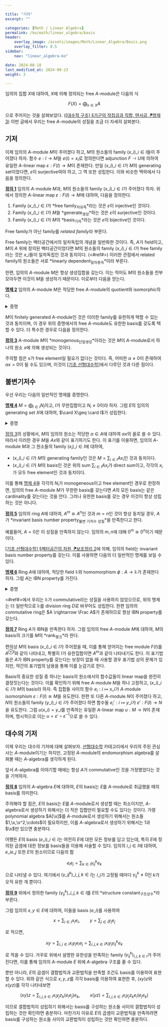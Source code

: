 ```yaml
---

title: "기저"
excerpt: ""

categories: [Math / Linear Algebra]
permalink: /ko/math/linear_algebra/basis
header:
    overlay_image: /assets/images/Math/Linear_Algebra/Basis.png
    overlay_filter: 0.5
sidebar: 
    nav: "linear_algebra-ko"

date: 2024-08-18
last_modified_at: 2024-09-23
weight: 3

---
```


임의의 집합 $X$에 대하여, $X$에 의해 정의되는 free $A$-module은 다음의 식

$$F(X)=\bigoplus_{x\in X} A$$

으로 주어지는 것을 살펴보았다. ([\[대수적 구조\] §가군의 작접곱과 직합, 텐서곱, ⁋명제 3](/ko/math/algebraic_structures/operations_of_modules#prop3)) 이번 글에서 우리는 free $A$-module의 성질을 조금 더 자세히 살펴본다. 

## 기저

이제 임의의 $A$-module $M$이 주어졌다 하고, $M$의 원소들의 family $(x\_i)\_{i\in I}$들이 주어졌다 하자. 함수 $e:I \rightarrow M$을 $e(i)=x_i$로 정의한다면 adjunction $F\dashv U$에 의하여 유일한 $A$-linear map $\varepsilon:F(I) \rightarrow M$이 존재한다. 만일 $(x\_i)\_{i\in I}$가 $M$의 generating set이었다면, $\varepsilon$이 surjective여야 하고, 그 역 또한 성립한다. 이와 비슷한 맥락에서 다음을 정의한다.

<div class="definition" markdown="1">

<ins id="def1">**정의 1**</ins> 임의의 $A$-module $M$과, $M$의 원소들의 family $(x\_i)\_{i\in I}$가 주어졌다 하자. 위에서 정의한 $A$-linear map $\varepsilon:F(I) \rightarrow M$에 대하여, 다음을 정의한다.

1. Family $(x\_i)\_{i\in I}$가 *free family<sub>자유족</sub>*라는 것은 $\varepsilon$이 injective인 것이다.
2. Family $(x\_i)\_{i\in I}$가 $M$을 *generate<sub>생성</sub>*하는 것은 $\varepsilon$이 surjective인 것이다.
3. Family $(x\_i)\_{i\in I}$가 $M$의 *basis<sub>기저</sub>*라는 것은 $\varepsilon$이 bijective인 것이다.

Free family가 아닌 family를 *related family*라 부른다.

</div>

Free family는 벡터공간에서의 일차독립의 개념을 일반화한 것이다. 즉, $A$가 field이고, $M$이 $A$ 위에 정의된 벡터공간이었다면 $M$의 원소들의 family $(x\_i)\_{i\in I}$가 free family라는 것은 $x\_i$들이 일차독립인 것과 동치이다. (<#ref#>) 이러한 관점에서 related family의 원소들은 서로 *linearly dependent<sub>일차종속</sub>*이라 부른다. 

한편, 임의의 $A$-module $M$은 항상 생성집합을 갖는다. 이는 적어도 $M$의 원소들을 전부 모아두면 이것이 $M$을 생성하기 때문이다.  이로부터 다음을 얻는다.

<div class="proposition" markdown="1">

<ins id="prop2">**명제 2**</ins> 임의의 $A$-module $M$은 적당한 free $A$-module의 quotient와 isomorphic하다.

</div>
<details class="proof" markdown="1">
<summary>증명</summary>

임의의 $A$-module $M$에 대하여, $M$의 생성집합을 $X$라 하자. 그럼 $F(X)$와 $M$ 사이의 surjective $A$-linear map $\varepsilon:F(X) \rightarrow M$이 존재한다. 이 때, $F(X)$의 kernel은 $A$-module이므로, $M\cong F(X)/\ker\varepsilon$이다. 

</details>

$M$이 finitely generated $A$-module인 것은 이러한 family를 유한하게 택할 수 있는 것과 동치이며, 이 경우 위의 증명에서의 free $A$-module도 유한한 basis를 갖도록 택할 수 있다. 더 특수한 경우로 다음을 정의한다.

<div class="definition" markdown="1">

<ins id="def3">**정의 3**</ins> $A$-module $M$이 *monogenous<sub>단일생성</sub>*이라는 것은 $M$이 $A$-module로서 하나의 원소 $x$에 의해 생성되는 것이다.

</div>

주의할 점은 $x$가 free element일 필요가 없다는 것이다. 즉, 어떠한 $\alpha\neq 0$이 존재하여 $\alpha x=0$이 될 수도 있으며, 이것이 [\[기초 선형대수학\]]()에서 다루던 것과 다른 점이다. 

## 불변기저수

우선 우리는 다음의 일반적인 명제를 증명한다.

<div class="proposition" markdown="1">

<ins id="prop4">**명제 4**</ins> $M=\bigoplus_{i\in I} N_i$이고, $I$가 무한집합이고 $N_i\neq 0$이라 하자. 그럼 $E$의 임의의 generating set $X$에 대하여, $\card X\geq \card I$가 성립한다.

</div>
<details class="proof" markdown="1">
<summary>증명</summary>



</details>

[정의 3](#def3)의 상황에서, $M$의 임의의 원소는 적당한 $\alpha\in A$에 대하여 $\alpha x$의 꼴로 쓸 수 있다. 따라서 이러한 경우 $M$을 $Ax$와 같이 표기하기도 한다. 이 표기를 이용하면, 임의의 $A$-module $M$과 그 원소들의 family $(x_i)\_{i\in I}$에 대하여,

- $(x\_i)\_{i\in I}$가 $M$의 generating family인 것은 $M=\sum_{i\in I}Ax_i$인 것과 동치이다.
- $(x\_i)\_{i\in I}$가 $M$의 basis인 것은 위의 sum $\sum_{i\in I}Ax_i$가 direct sum이고, 각각의 $x_i$가 모두 free element인 것과 동치이다.

이를 통해 [명제 4](#prop4)을 각각의 $N_i$가 monogeneous이고 free element인 경우로 한정하면, 임의의 free $A$-module $M$가 무한한 basis를 갖는다면 $A$의 모든 basis는 같은 cardinality를 갖는다는 것을 안다. 그러나 유한한 basis를 갖는 경우 이것이 항상 성립하는 것은 아니다.

<div class="definition" markdown="1">

<ins id="def5">**정의 5**</ins> 임의의 ring $A$에 대하여, $A^m\cong A^n$인 것과 $m=n$인 것이 항상 동치일 경우, $A$가 *invariant basis number property<sub>불변 기저수 성질</sub>*을 만족한다고 한다. 

</div>

예를들어, $A=0$은 이 성질을 만족하지 않는다. 임의의 $m,n$에 대해 $0^m\cong 0^n$이기 때문이다. 

[\[기초 선형대수학\] §벡터공간의 차원, ⁋보조정리 2](/ko/math/basic_linear_algebra/dimension#lem2)에 의해, 임의의 field는 invariant basis number property를 갖는다. 이를 사용하면 다음의 더 일반적인 명제를 보일 수 있다.

<div class="proposition" markdown="1">

<ins id="prop6">**명제 6**</ins> Ring $A$에 대하여, 적당한 field $\mathbb{k}$와 homomorphism $\phi: A \rightarrow \mathbb{k}$가 존재한다 하자. 그럼 $A$는 IBN property를 가진다.

</div>
<details class="proof" markdown="1">
<summary>증명</summary>

임의의 free $A$-module $M$이 주어졌다 하자. 그럼 다음의 isomorphism

$$M\cong \bigoplus_{i\in I} Ax_i$$

이 존재하고, $x_i$들 각각은 free element이다. 한편 $\phi^\ast:\lMod{A} \rightarrow \mathbb{k}$는 left adjoint이므로 다음 식

$$\phi^\ast M\cong\phi^\ast\left(\bigoplus_{i\in I} Ax_i\right)\cong \bigoplus_{i\in I}\phi^\ast Ax_i$$

이 성립한다. ([\[대수적 구조\] §스칼라의 변환, ⁋명제 6](/ko/math/algebraic_structures/change_of_base_ring#prop6)) 또, $x_i$가 free element라는 사실로부터 $Ax_i\cong A$이고, $\phi^\ast A\cong \mathbb{k}$이므로 $\phi^\ast M\cong \bigoplus_{i\in I}\mathbb{k}$이다. 이제 [\[기초 선형대수학\] §벡터공간의 차원, ⁋보조정리 2](/ko/math/basic_linear_algebra/dimension#lem2)를 적용하면 원하는 결과를 얻는다.

</details>

<#ref#>에서 우리는 $\mathbb{k}$가 commutative라는 성질을 사용하지 않았으므로, 위의 명제는 더 일반적으로 $\mathbb{k}$를 division ring $D$로 바꾸어도 성립한다. 한편 임의의 commutative ring은 $A \rightarrow \Frac A$가 존재하므로 항상 IBN property를 갖는다.

<div class="definition" markdown="1">

<ins id="def7">**정의 7**</ins> Ring $A$가 IBN을 만족한다 하자. 그럼 임의의 free $A$-module $M$에 대하여, $M$의 basis의 크기를 $M$의 *rank<sub>랭크</sub>*라 한다. 

</div>

편의상 $M$의 basis $(x\_i)\_{i\in I}$가 주어졌을 때, 이를 통해 얻어지는 free module $F(I)$를 $A^{\oplus I}$와 같이 나타내고, 특별히 $I$가 유한집합이면 $A^m$과 같이 나타내기도 한다. 이 표기법들은 $A$가 IBN property를 갖는다는 보장이 없을 때 사용할 경우 표기법 상의 문제가 있지만, 약간의 표기법의 남용을 통해 이를 눈감기로 한다. 

Basis의 중요한 성질 중 하나는 basis의 원소에서의 함수값들이 linear map을 완전히 결정짓는다는 것이다. 이를 확인하기 위해 free $A$-module $M$을 하나 고정하고, $(x\_i)\_{i\in I}$가 $M$의 basis라 하자. 즉 집합들 사이의 함수 $e_i: i\mapsto x\_i$가 $A$-module isomorphism $\varepsilon:F(I)\cong M$을 유도한다. 한편 또 다른 $A$-module $N$이 주어졌다 하고, $N$의 원소들의 family $(y\_i)\_{i\in I}$가 주어졌다 하면 함수들 $e_i': i\mapsto y\_i$가 $\varepsilon': F(I) \rightarrow N$을 유도한다. 그럼 $u(x\_i)=y\_i$를 만족하는 유일환 $A$-linear map $u:M \rightarrow N$이 존재하며, 명시적으로 이는 $u=\varepsilon'\circ\varepsilon^{-1}$으로 쓸 수 있다. 

## 대수의 기저

이제 우리는 대수의 기저에 대해 살펴보자. [선형대수학](/ko/linear_algebra) 카테고리에서 우리의 주된 관심사는 $A$-module이기는 하지만, 고정된 $A$-module의 endomorphism algebra를 살펴볼 때는 $A$-algebra를 생각하게 된다. 

앞서 $A$-algebra를 이야기할 때에는 항상 $A$가 commutative인 것을 가정했었다는 것을 기억하자.

<div class="definition" markdown="1">

<ins id="def8">**정의 8**</ins> 임의의 $A$-algebra $E$에 대하여, $E$의 basis는 $E$를 $A$-module로 취급했을 때의 basis를 의미한다. 

</div>

주의해야 할 점은, $E$의 basis는 $E$를 $A$-module로서 생성할 때는 최소이지만, $A$-algebra로서 생성하기 위해서는 더 작은 집합만이 필요할 수도 있다는 것이다. 가령 polynomial algebra $A[\x]$를 $A$-module로서 생성하기 위해서는 원소들 $1,\x,\x^2,\cdots$이 필요하지만, 이를 $A$-algebra로서 생성하기 위해서는 $1$과 $\x$만 있으면 충분하다. 

어쨌든 $E$의 basis $(e\_i)\_{i\in I}$는 여전히 $E$에 대한 모든 정보를 담고 있는데, 특히 $E$에 정의된 곱셈에 대한 정보를 basis들을 이용해 서술할 수 있다. 임의의 $i,j\in I$에 대하여, $e\_ie\_j$ 또한 $E$의 원소이므로 다음의 합

$$e_ie_j=\sum_{k\in I} \gamma_{ij}^k e_k$$

으로 나타낼 수 있다. 여기에서 $(\gamma\_{ij}^k)\_{i,j,k\in I}$는 $i,j$가 고정될 때마다 $\gamma_{ij}^k\neq 0$인 $k$가 오직 유한 개 뿐이다. 

<div class="definition" markdown="1">

<ins id="def9">**정의 9**</ins> 위에서 정의한 family $(\gamma_{ij}^k)\_{i,j,k\in I}$를 $E$의 *structure constant<sub>구조상수</sub>*라 부른다. 

</div>

그럼 임의의 $x,y\in E$에 대하여, 이들을 basis $(e\_i)$를 사용하여

$$x=\sum_{i\in I} x_i e_i,\qquad y=\sum_{j\in I} y_j e_j$$

로 적으면, 

$$xy=\sum_{i,j\in I} x_i y_j e_ie_j=\sum_{i,j,k\in I} x_i y_j \gamma_{ij}^k e_k$$

로 적을 수 있다. 거꾸로 위에서 설명한 유한성을 만족하는 family $(\gamma_{ij}^k)_{i,j,k\in I}$가 주어진다면, 이를 통해 임의의 $A$-module $E$ 위에 $A$-algebra 구조를 줄 수 있다. 

뿐만 아니라, $E$의 곱셈이 결합법칙과 교환법칙을 만족할 조건도 basis를 이용하여 표현할 수 있다. 위와 같은 식으로 $x,y,z$를 각각 basis를 이용하여 표현한 후, $(xy)z$와 $x(yz)$를 각각 나타내보면

$$(xy)z=\sum_{i,j,k\in I}x_i y_jz_k(e_ie_j)e_k,\qquad x(yz)=\sum_{i,j,k\in I} x_i y_j z_k e_i(e_je_k)$$

이므로 결합법칙이 성립하기 위해서는 basis를 구성하는 원소들 사이의 결합법칙이 성립하는 것만 확인하면 충분하다. 마찬가지 이유로 $E$의 곱셈이 교환법칙을 만족하려면 basis를 구성하는 원소들 사이의 교환법칙이 성립하는 것만 확인하면 충분하다.